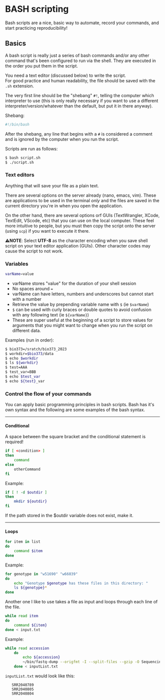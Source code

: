 # BASH scripting

Bash scripts are a nice, basic way to automate, record your commands, and start practicing reproducibility!

## Basics

A bash script is really just a series of bash commands and/or any other command that's been configured to run via the shell. They are executed in the order you put them in the script.   

You need a text editor (discussed below) to write the script.  
For good practice and human readability, the file should be saved with the `.sh` extension.

The very first line should be the "shebang" `#!`, telling the computer which interpreter to use (this is only really necessary if you want to use a different interpreter/version/whatever than the default, but put it in there anyway).

Shebang:

```bash
#!/bin/bash
```

After the shebang, any line that begins with a `#` is considered a comment and is ignored by the computer when you run the script.

Scripts are run as follows:

```bash
$ bash script.sh
$ ./script.sh
```

### Text editors

Anything that will save your file as a plain text.  

There are several options on the server already (nano, emacs, vim). These are applications to be used in the terminal _only_ and the files are saved in the current directory you're in when you open the application.  

On the other hand, there are several options orf GUIs (TextWrangler, XCode, TextEdit, VScode, etc) that you can use on the local computer. These feel more intuitive to people, but you must then copy the script onto the server (using `scp`) if you want to execute it there.  

:warning:**NOTE**: Select **UTF-8** as the character encoding when you save shell script on your text editor application (GUIs). Other character codes may cause the script to not work.

### Variables

```bash
varName=value
```

- varName stores "value" for the duration of your shell session
- No spaces around `=`
- varName can have letters, numbers and underscores but cannot start with a number
- Retrieve the value by prepending variable name with `$` (ie `$varName`)
- `$` can be used with curly braces or double quotes to avoid confusion with any following text (ie `${varName}`)
- These are super useful at the beginning of a script to store values for arguments that you might want to change when you run the script on different data.

Examples (run in order):

```bash
$ bio373=/sratch/bio373_2023
$ workdir=$bio373/data
$ echo $workdir
$ ls ${workdir}
$ test=AAA
$ test_var=BBB
$ echo $test_var
$ echo ${test}_var
```

### Control the flow of your commands

You can apply basic programming principles in bash scripts. Bash has it's own syntax and the following are some examples of the bash syntax.

* * *

#### Conditional

A space between the square bracket and the conditional statement is required!

```bash
if [ <condition> ]
then
    command
else
    otherCommand
fi
```

Example:

```bash
if [ ! -d $outdir ]
then
    mkdir ${outdir}
fi
```

If the path stored in the $outdir variable does not exist, make it.

* * *

#### Loops

```bash
for item in list
do
    command $item
done
```

Example:

```bash
for genotype in "w51690" "w66039"
do
    echo "Genotype $genotype has these files in this directory: "
    ls ${genotype}*
done
```

Another one I like to use takes a file as input and loops through each line of the file.

```bash
while read item
do
    command ${item}
done < input.txt    
```

Example:

```bash
while read accession
    do
        echo ${accession} 
        ~/bin/fastq-dump --origfmt -I --split-files --gzip -O Sequencing_data_lyrata ${accession}
    done < inputList.txt
```

`inputList.txt` would look like this:

```text
   SRR2040789  
   SRR2040805  
   SRR2040804    
```
